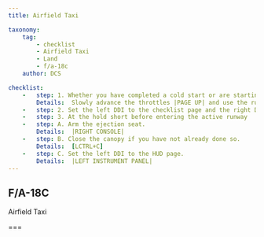 ```yaml
---
title: Airfield Taxi 

taxonomy:
    tag:
        - checklist
        - Airfield Taxi
        - Land
        - f/a-18c
    author: DCS

checklist:
    -   step: 1. Whether you have completed a cold start or are starting the mission in a “hot” aircraft, your next step will be to taxi to  the runway. 
        Details:  Slowly advance the throttles |PAGE UP| and use the rudder pedals to steer left [Z] and right [X]. Reduce throttle by pressing |PAGE DOWN|. Holding down the Noses Wheel Steering (NWS) button, you can enable NWS HI mode enabled tighter taxi turns. Press [W] to apply wheel brakes. 
    -   step: 2. Set the left DDI to the checklist page and the right DDI to the FCS page. 
    -   step: 3. At the hold short before entering the active runway 
    -   step: A. Arm the ejection seat. 
        Details:  |RIGHT CONSOLE| 
    -   step: B. Close the canopy if you have not already done so. 
        Details:  [LCTRL+C] 
    -   step: C. Set the left DDI to the HUD page.
        Details:  |LEFT INSTRUMENT PANEL| 
---
```


## F/A-18C 
Airfield Taxi 

===
